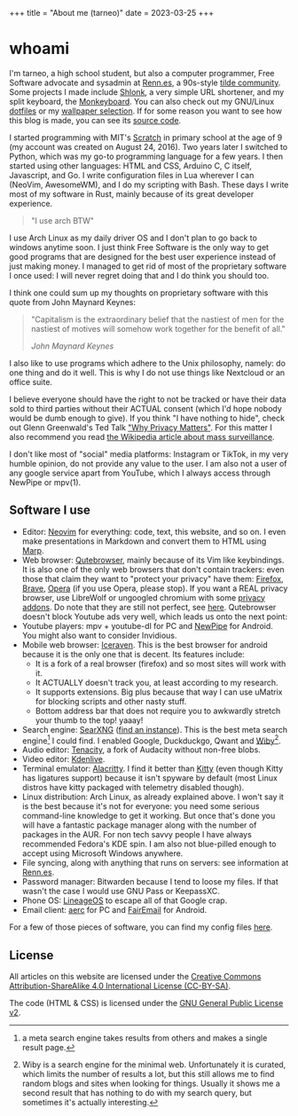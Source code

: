 +++
title = "About me (tarneo)"
date = 2023-03-25
+++

# whoami

I'm tarneo, a high school student, but also a computer programmer, Free Software advocate and sysadmin at [Renn.es](https://renn.es), a 90s-style [tilde community](https://tildeverse.org). Some projects I made include [Shlonk](https://github.com/tarneaux/shlonk), a very simple URL shortener, and my split keyboard, the [Monkeyboard](/posts/split_keyboard/). You can also check out my GNU/Linux [dotfiles](https://github.com/tarneaux/.f) or my [wallpaper selection](https://github.com/tarneaux/wallpapers). If for some reason you want to see how this blog is made, you can see its [source code](https://github.com/tarneaux/tarneo.fr).

I started programming with MIT's [Scratch](https://scratch.mit.edu) in primary school at the age of 9 (my account was created on August 24, 2016). Two years later I switched to Python, which was my go-to programming language for a few years. I then started using other languages: HTML and CSS, Arduino C, C itself, Javascript, and Go. I write configuration files in Lua wherever I can (NeoVim, AwesomeWM), and I do my scripting with Bash. These days I write most of my software in Rust, mainly because of its great developer experience.

> "I use arch BTW"

I use Arch Linux as my daily driver OS and I don't plan to go back to windows anytime soon. I just think Free Software is the only way to get good programs that are designed for the best user experience instead of just making money. I managed to get rid of most of the proprietary software I once used: I will never regret doing that and I do think you should too.

I think one could sum up my thoughts on proprietary software with this quote from John Maynard Keynes:

> "Capitalism is the extraordinary belief that the nastiest of men for the nastiest of motives will somehow work together for the benefit of all."
>
> <cite>John Maynard Keynes</cite>

I also like to use programs which adhere to the Unix philosophy, namely: do one thing and do it well. This is why I do not use things like Nextcloud or an office suite.

I believe everyone should have the right to not be tracked or have their data sold to third parties without their ACTUAL consent (which I'd hope nobody would be dumb enough to give). If you think "I have nothing to hide", check out Glenn Greenwald's Ted Talk ["Why Privacy Matters"](https://iv.renn.es/watch?v=pcSlowAhvUk). For this matter I also recommend you read [the Wikipedia article about mass surveillance](https://en.wikipedia.org/wiki/Mass_surveillance).

I don't like most of "social" media platforms: Instagram or TikTok, in my very humble opinion, do not provide any value to the user. I am also not a user of any google service apart from YouTube, which I always access through NewPipe or mpv(1).

## Software I use

- Editor: [Neovim](https://neovim.io/) for everything: code, text, this website, and so on. I even make presentations in Markdown and convert them to HTML using [Marp](https://marp.app/).
- Web browser: [Qutebrowser](https://qutebrowser.org/), mainly because of its Vim like keybindings. It is also one of the only web browsers that don't contain trackers: even those that claim they want to "protect your privacy" have them: [Firefox](https://digdeeper.neocities.org/articles/mozilla), [Brave](https://spyware.neocities.org/articles/brave), [Opera](https://spyware.neocities.org/articles/opera) (if you use Opera, please stop). If you want a REAL privacy browser, use LibreWolf or ungoogled chromium with some [privacy addons](https://digdeeper.neocities.org/articles/addons). Do note that they are still not perfect, see [here](https://spyware.neocities.org/articles/). Qutebrowser doesn't block Youtube ads very well, which leads us onto the next point:
- Youtube players: mpv + youtube-dl for PC and [NewPipe](https://github.com/TeamNewPipe/NewPipe) for Android. You might also want to consider Invidious.
- Mobile web browser: [Iceraven](https://github.com/fork-maintainers/iceraven-browser). This is the best browser for android because it is the only one that is decent. Its features include:
    - It is a fork of a real browser (firefox) and so most sites will work with it.
    - It ACTUALLY doesn't track you, at least according to my research.
    - It supports extensions. Big plus because that way I can use uMatrix for blocking scripts and other nasty stuff.
    - Bottom address bar that does not require you to awkwardly stretch your thumb to the top! yaaay!
- Search engine: [SearXNG](https://docs.searxng.org/) ([find an instance](https://searx.space/)). This is the best meta search engine[^1] I could find. I enabled Google, Duckduckgo, Qwant and [Wiby](https://wiby.me/)[^2].
- Audio editor: [Tenacity](https://tenacityaudio.org/), a fork of Audacity without non-free blobs.
- Video editor: [Kdenlive](https://kdenlive.org/en/).
- Terminal emulator: [Alacritty](https://github.com/alacritty/alacritty). I find it better than [Kitty](https://sw.kovidgoyal.net/kitty/) (even though Kitty has ligatures support) because it isn't spyware by default (most Linux distros have kitty packaged with telemetry disabled though).
- Linux distribution: Arch Linux, as already explained above. I won't say it is the best because it's not for everyone: you need some serious command-line knowledge to get it working. But once that's done you will have a fantastic package manager along with the number of packages in the AUR. For non tech savvy people I have always recommended Fedora's KDE spin. I am also not blue-pilled enough to accept using Microsoft Windows anywhere.
- File syncing, along with anything that runs on servers: see information at [Renn.es](https://renn.es/).
- Password manager: Bitwarden because I tend to loose my files. If that wasn't the case I would use GNU Pass or KeepassXC.
- Phone OS: [LineageOS](https://lineageos.org/) to escape all of that Google crap.
- Email client: [aerc](https://aerc-mail.org/) for PC and [FairEmail](https://email.faircode.eu/) for Android.

For a few of those pieces of software, you can find my config files [here](https://git.renn.es/.f-tarneo).

[^1]: a meta search engine takes results from others and makes a single result page.
[^2]: Wiby is a search engine for the minimal web. Unfortunately it is curated, which limits the number of results a lot, but this still allows me to find random blogs and sites when looking for things. Usually it shows me a second result that has nothing to do with my search query, but sometimes it's actually interesting.


## License

All articles on this website are licensed under the [Creative Commons Attribution-ShareAlike 4.0 International License (CC-BY-SA)](https://creativecommons.org/licenses/by-sa/4.0/).

The code (HTML & CSS) is licensed under the [GNU General Public License v2](https://www.gnu.org/licenses/old-licenses/gpl-2.0.html).
